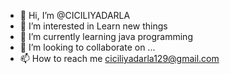 - 👋 Hi, I’m @CICILIYADARLA
- 👀 I’m interested in Learn new things
- 🌱 I’m currently learning java programming
- 💞️ I’m looking to collaborate on ...
- 📫 How to reach me ciciliyadarla129@gmail.com

<!---
CICILIYADARLA/CICILIYADARLA is a ✨ special ✨ repository because its `README.md` (this file) appears on your GitHub profile.
You can click the Preview link to take a look at your changes.
--->
